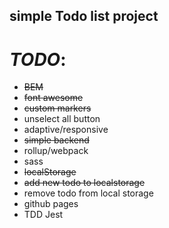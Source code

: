 ## simple Todo list project

# _TODO_:
- ~~BEM~~
- ~~font awesome~~
- ~~custom markers~~
- unselect all button
- adaptive/responsive
- ~~simple backend~~
- rollup/webpack
- sass
- ~~localStorage~~
- ~~add new todo to localstorage~~
- remove todo from local storage
- github pages
- TDD Jest

